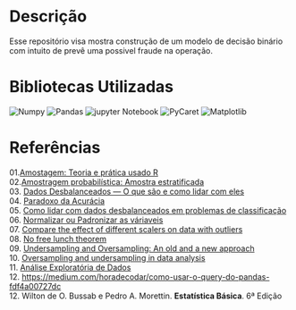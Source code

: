 # Descrição
Esse repositório visa mostra construção de um modelo de decisão binário com intuito de prevê uma possivel fraude na operação.

# Bibliotecas Utilizadas
![Numpy]()
![Pandas]()
![jupyter Notebook]()
![PyCaret]()
![Matplotlib]()

# Referências
01.[Amostagem: Teoria e prática usado R](https://amostragemcomr.github.io/livro/index.html)  
02.[Amostragem probabilística: Amostra estratificada](https://www.netquest.com/blog/br/blog/br/amostragem-probabilistica-amostra-estratificada)  
03. [Dados Desbalanceados — O que são e como lidar com eles](https://medium.com/turing-talks/dados-desbalanceados-o-que-s%C3%A3o-e-como-evit%C3%A1-los-43df4f49732b#:~:text=Dados%20Desbalanceados%20podem%20ser%20definidos,demais%20categorias%20(classes%20majorit%C3%A1rias).)   
04. [Paradoxo da Acurácia](https://medium.com/turing-talks/paradoxo-da-acur%C3%A1cia-56baa75334f2)  
05. [Como lidar com dados desbalanceados em problemas de classificação](https://medium.com/data-hackers/como-lidar-com-dados-desbalanceados-em-problemas-de-classifica%C3%A7%C3%A3o-17c4d4357ef9)  
06. [Normalizar ou Padronizar as váriaveis](https://medium.com/data-hackers/normalizar-ou-padronizar-as-vari%C3%A1veis-3b619876ccc9)  
07. [Compare the effect of different scalers on data with outliers](https://scikit-learn.org/stable/auto_examples/preprocessing/plot_all_scaling.html#sphx-glr-auto-examples-preprocessing-plot-all-scaling-py)  
08. [No free lunch theorem](https://en.wikipedia.org/wiki/No_free_lunch_theorem)  
09. [Undersampling and Oversampling: An old and a new approach](https://medium.com/analytics-vidhya/undersampling-and-oversampling-an-old-and-a-new-approach-4f984a0e8392)  
10. [Oversampling and undersampling in data analysis](https://en.wikipedia.org/wiki/Oversampling_and_undersampling_in_data_analysis)  
11. [Análise Exploratória de Dados](https://ealexbarros.medium.com/an%C3%A1lise-explorat%C3%B3ria-de-dados-salvando-dataframes-pandas-em-arquivos-csv-65f7bd643ece#:~:text=Para%20gerar%20esse%20arquivo%20precisamos,aparecer%C3%A1%20no%20menu%20a%20esquerda.)  
12. https://medium.com/horadecodar/como-usar-o-query-do-pandas-fdf4a00727dc  
12. Wilton de O. Bussab e Pedro A. Morettin. **Estatística Básica**. 6ª Edição
